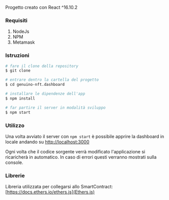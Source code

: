 Progetto creato con React ^16.10.2

### Requisiti

1. NodeJs
2. NPM
3. Metamask

### Istruzioni

``` bash
# fare il clone della repository
$ git clone 

# entrare dentro la cartella del progetto
$ cd genuino-nft.dashboard

# installare le dipendenze dell'app
$ npm install

# far partire il server in modalità sviluppo
$ npm start
```

### Utilizzo

Una volta avviato il server con `npm start` è possibile apprire la dashboard in locale andando su [http://localhost:3000](http://localhost:3000)

Ogni volta che il codice sorgente verrà modificato l'applicazione si ricaricherà in automatico.
In caso di errori questi verranno mostrati sulla console.

### Librerie

Libreria utilizzata per collegarsi allo SmartContract: [https://docs.ethers.io/ethers.js](Ethers.js)
